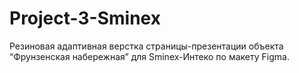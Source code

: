 # Project-3-Sminex
Резиновая адаптивная верстка страницы-презентации объекта “Фрунзенская набережная” для Sminex-Интеко по макету Figma.
